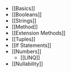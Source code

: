 - [[Basics]]
- [[Booleans]]
- [[Strings]]
- [[Method]]
- [[Extension Methods]]
- [[Tuples]]
- [[If Statements]]
- [[Numbers]]
	- [[LINQ]]
- [[Nullability]]